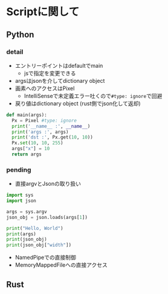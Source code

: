 # Scriptに関して

## Python

### detail

- エントリーポイントはdefaultでmain
  - jsで指定を変更できる
- argsはjsonを介してdictionary object
- 画素へのアクセスはPixel
  - IntelliSenseで未定義エラー吐くので```#type: ignore```で回避
- 戻り値はdictionary object (rust側でjson化して返却)

```python
def main(args):
  Px = Pixel #type: ignore
  print('__name__ :', __name__)
  print('args :', args)
  print('dst :', Px.get(10, 10))
  Px.set(10, 10, 255)
  args["x"] = 10
  return args
```

### pending

- 直接argvとJsonの取り扱い

```python
import sys
import json

args = sys.argv
json_obj = json.loads(args[1])

print("Hello, World")
print(args)
print(json_obj)
print(json_obj["width"])
```

- NamedPipeでの直接制御
- MemoryMappedFileへの直接アクセス

## Rust